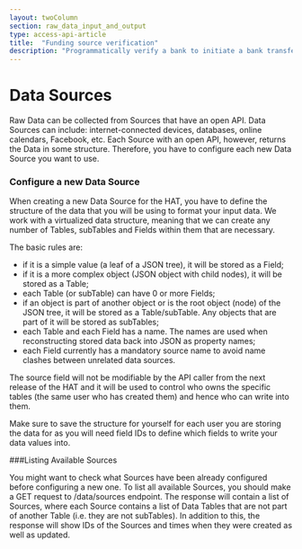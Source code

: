```yaml
---
layout: twoColumn
section: raw_data_input_and_output
type: access-api-article
title:  "Funding source verification"
description: "Programmatically verify a bank to initiate a bank transfer."
---
```


# Data Sources

Raw Data can be collected from Sources that have an open API. Data Sources can include: internet-connected devices, databases, online calendars, Facebook, etc. Each Source with an open API, however, returns the Data in some structure. Therefore, you have to configure each new Data Source you want to use.

### Configure a new Data Source
    
When creating a new Data Source for the HAT, you have to define the structure of the data that you will be using to format your input data. We work with a virtualized data structure, meaning that we can create any number of Tables, subTables and Fields within them that are necessary.
    
The basic rules are:
    
* if it is a simple value (a leaf of a JSON tree), it will be stored as a Field;
* if it is a more complex object (JSON object with child nodes), it will be stored as a Table;
* each Table (or subTable) can have 0 or more Fields;
* if an object is part of another object or is the root object (node) of the JSON tree, it will be stored as a Table/subTable. Any objects that are part of it will be stored as subTables;
* each Table and each Field has a name. The names are used when reconstructing stored data back into JSON as property names;
* each Field currently has a mandatory source name to avoid name clashes between unrelated data sources.

The source field will not be modifiable by the API caller from the next release of the HAT and it will be used to control who owns the specific tables (the same user who has created them) and hence who can write into them.

Make sure to save the structure for yourself for each user you are storing the data for as you will need field IDs to define which fields to write your data values into.


###Listing Available Sources
   
You might want to check what Sources have been already configured before configuring a new one. To list all available Sources, you should make a GET request to /data/sources endpoint. The response will contain a list of Sources, where each Source contains a list of Data Tables that are not part of another Table (i.e. they are not subTables). In addition to this, the response will show IDs of the Sources and times when they were created as well as updated.

